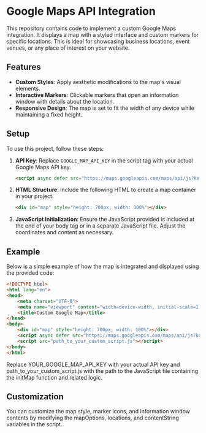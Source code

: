 # Google Maps API Integration

This repository contains code to implement a custom Google Maps integration. It displays a map with a styled interface and custom markers for specific locations. This is ideal for showcasing business locations, event venues, or any place of interest on your website.

## Features

- **Custom Styles**: Apply aesthetic modifications to the map's visual elements.
- **Interactive Markers**: Clickable markers that open an information window with details about the location.
- **Responsive Design**: The map is set to fit the width of any device while maintaining a fixed height.

## Setup

To use this project, follow these steps:

1. **API Key**: Replace `GOOGLE_MAP_API_KEY` in the script tag with your actual Google Maps API key.
    ```html
    <script async defer src="https://maps.googleapis.com/maps/api/js?key=YOUR_GOOGLE_MAP_API_KEY&callback=initMap"></script>
    ```

2. **HTML Structure**: Include the following HTML to create a map container in your project.
    ```html
    <div id="map" style="height: 700px; width: 100%"></div>
    ```

3. **JavaScript Initialization**: Ensure the JavaScript provided is included at the end of your body tag or in a separate JavaScript file. Adjust the coordinates and content as necessary.

## Example

Below is a simple example of how the map is integrated and displayed using the provided code:

```html
<!DOCTYPE html>
<html lang="en">
<head>
    <meta charset="UTF-8">
    <meta name="viewport" content="width=device-width, initial-scale=1.0">
    <title>Custom Google Map</title>
</head>
<body>
    <div id="map" style="height: 700px; width: 100%"></div>
    <script async defer src="https://maps.googleapis.com/maps/api/js?key=YOUR_GOOGLE_MAP_API_KEY&callback=initMap"></script>
    <script src="path_to_your_custom_script.js"></script>
</body>
</html>
```

Replace YOUR_GOOGLE_MAP_API_KEY with your actual API key and path_to_your_custom_script.js with the path to the JavaScript file containing the initMap function and related logic.

## Customization
You can customize the map style, marker icons, and information window contents by modifying the mapOptions, locations, and contentString variables in the script.
